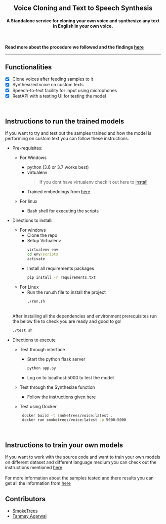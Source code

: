 <p align="center">
	<h2 align="center"> Voice Cloning and Text to Speech Synthesis</h2>
	<h4 align="center"> A Standalone service for cloning your own voice and synthesize any text in English in your own voice.<h4>
</p>
<br>

Read more about the procedure we followed and the findings [here](src/README.md)

---

## Functionalities
- [X]  Clone voices after feeding samples to it
- [X]  Synthesized voice on custom texts
- [X]  Speech-to-text facility for input using microphones
- [X]  RestAPI with a testing UI for testing the model

<br>


## Instructions to run the trained models 

If you want to try and test out the samples trained and how the model is performing on custom text you can follow these instructions.<br>


* Pre-requisites:

	- For Windows
		-  python (3.6 or 3.7 works best)
		-  virtualenv <br>
			> If you dont have virtualenv check it out here to [install](https://programwithus.com/learn-to-code/Pip-and-virtualenv-on-Windows/)
		- Trained embeddings from [here](https://drive.google.com/uc?id=1n1sPXvT34yXFLT47QZA6FIRGrwMeSsZc)

	- For linux<br>
		- Bash shell for executing the scripts

* Directions to install:

	- For windows
		- Clone the repo 
		- Setup Virtualenv
			``` cmd
			virtualenv env
			cd env/scripts
			activate
			```
		- Install all requirements packages
			``` cmd
			pip install -r requirements.txt
			```
	- For Linux
		- Run the run.sh file to install the project
			``` bash
			./run.sh
			```

	<br> 
	After installing all the dependencies and environment prerequisites run the below file to check you are ready and good to go!<br>
	
	``` bash
	./test.sh
	```

* Directions to execute

	- Test through interface
		- Start the python flask server 
			``` python 
			python app.py
			```
		- Log on to localhost:5000 to test the model

	- Test through the Synthesize function
		- Follow the instructions given [here](src/README.md)

	- Test using Docker
		```bash
		 docker build -t smoketrees/voice:latest .
		 docker run smoketrees/voice:latest -p 5000:5000
		```

<br>

## Instructions to train your own models

If you want to work with the source code and want to train your own models on different dataset and different language medium you can check out the instructions mentioned [here](src/README.md)
<br><br>
For more information about the samples tested and there results you can get all the information from [here](src/README.md)

## Contributors

* [SmokeTrees](https://github.com/smoke-trees)
* [Tanmay Agarwal](https://github.com/Tanmay244)

